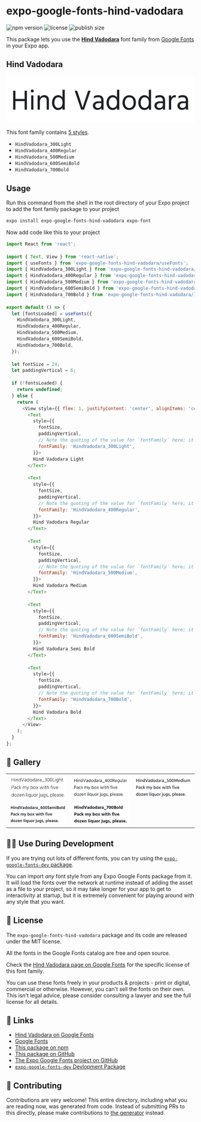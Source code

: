 # expo-google-fonts-hind-vadodara

![npm version](https://flat.badgen.net/npm/v/expo-google-fonts-hind-vadodara)
![license](https://flat.badgen.net/github/license/expo/google-fonts)
![publish size](https://flat.badgen.net/packagephobia/install/expo-google-fonts-hind-vadodara)

This package lets you use the [**Hind Vadodara**](https://fonts.google.com/specimen/Hind+Vadodara) font family from [Google Fonts](https://fonts.google.com/) in your Expo app.

## Hind Vadodara

![Hind Vadodara](./font-family.png)

This font family contains [5 styles](#-gallery).

- `HindVadodara_300Light`
- `HindVadodara_400Regular`
- `HindVadodara_500Medium`
- `HindVadodara_600SemiBold`
- `HindVadodara_700Bold`

## Usage

Run this command from the shell in the root directory of your Expo project to add the font family package to your project
```sh
expo install expo-google-fonts-hind-vadodara expo-font
```

Now add code like this to your project
```js
import React from 'react';

import { Text, View } from 'react-native';
import { useFonts } from 'expo-google-fonts-hind-vadodara/useFonts';
import { HindVadodara_300Light } from 'expo-google-fonts-hind-vadodara/300Light';
import { HindVadodara_400Regular } from 'expo-google-fonts-hind-vadodara/400Regular';
import { HindVadodara_500Medium } from 'expo-google-fonts-hind-vadodara/500Medium';
import { HindVadodara_600SemiBold } from 'expo-google-fonts-hind-vadodara/600SemiBold';
import { HindVadodara_700Bold } from 'expo-google-fonts-hind-vadodara/700Bold';

export default () => {
  let [fontsLoaded] = useFonts({
    HindVadodara_300Light,
    HindVadodara_400Regular,
    HindVadodara_500Medium,
    HindVadodara_600SemiBold,
    HindVadodara_700Bold,
  });

  let fontSize = 24;
  let paddingVertical = 6;

  if (!fontsLoaded) {
    return undefined;
  } else {
    return (
      <View style={{ flex: 1, justifyContent: 'center', alignItems: 'center' }}>
        <Text
          style={{
            fontSize,
            paddingVertical,
            // Note the quoting of the value for `fontFamily` here; it expects a string!
            fontFamily: 'HindVadodara_300Light',
          }}>
          Hind Vadodara Light
        </Text>

        <Text
          style={{
            fontSize,
            paddingVertical,
            // Note the quoting of the value for `fontFamily` here; it expects a string!
            fontFamily: 'HindVadodara_400Regular',
          }}>
          Hind Vadodara Regular
        </Text>

        <Text
          style={{
            fontSize,
            paddingVertical,
            // Note the quoting of the value for `fontFamily` here; it expects a string!
            fontFamily: 'HindVadodara_500Medium',
          }}>
          Hind Vadodara Medium
        </Text>

        <Text
          style={{
            fontSize,
            paddingVertical,
            // Note the quoting of the value for `fontFamily` here; it expects a string!
            fontFamily: 'HindVadodara_600SemiBold',
          }}>
          Hind Vadodara Semi Bold
        </Text>

        <Text
          style={{
            fontSize,
            paddingVertical,
            // Note the quoting of the value for `fontFamily` here; it expects a string!
            fontFamily: 'HindVadodara_700Bold',
          }}>
          Hind Vadodara Bold
        </Text>
      </View>
    );
  }
};

```

## 🔡 Gallery


||||
|-|-|-|
|![HindVadodara_300Light](.//300Light/HindVadodara_300Light.ttf.png)|![HindVadodara_400Regular](.//400Regular/HindVadodara_400Regular.ttf.png)|![HindVadodara_500Medium](.//500Medium/HindVadodara_500Medium.ttf.png)||
|![HindVadodara_600SemiBold](.//600SemiBold/HindVadodara_600SemiBold.ttf.png)|![HindVadodara_700Bold](.//700Bold/HindVadodara_700Bold.ttf.png)|||


## 👩‍💻 Use During Development

If you are trying out lots of different fonts, you can try using the [`expo-google-fonts-dev` package](https://github.com/freeboub/google-fonts/tree/master/font-packages/dev#readme).

You can import *any* font style from any Expo Google Fonts package from it. It will load the fonts
over the network at runtime instead of adding the asset as a file to your project, so it may take longer
for your app to get to interactivity at startup, but it is extremely convenient
for playing around with any style that you want.

## 📖 License

The `expo-google-fonts-hind-vadodara` package and its code are released under the MIT license.

All the fonts in the Google Fonts catalog are free and open source.

Check the [Hind Vadodara page on Google Fonts](https://fonts.google.com/specimen/Hind+Vadodara) for the specific license of this font family.

You can use these fonts freely in your products & projects - print or digital, commercial or otherwise. However, you can't sell the fonts on their own. This isn't legal advice, please consider consulting a lawyer and see the full license for all details.

## 🔗 Links

- [Hind Vadodara on Google Fonts](https://fonts.google.com/specimen/Hind+Vadodara)
- [Google Fonts](https://fonts.google.com/)
- [This package on npm](https://www.npmjs.com/package/expo-google-fonts-hind-vadodara)
- [This package on GitHub](https://github.com/freeboub/google-fonts/tree/master/font-packages/hind-vadodara)
- [The Expo Google Fonts project on GitHub](https://github.com/freeboub/google-fonts)
- [`expo-google-fonts-dev` Devlopment Package](https://github.com/freeboub/google-fonts/tree/master/font-packages/dev)

## 🤝 Contributing

Contributions are very welcome! This entire directory, including what you are reading now, was generated from code. Instead of submitting PRs to this directly, please make contributions to [the generator](https://github.com/freeboub/google-fonts/tree/master/packages/generator) instead.
